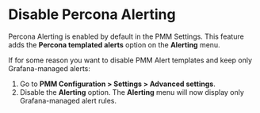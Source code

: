 # Disable Percona Alerting

Percona Alerting is enabled by default in the PMM Settings. This feature adds the **Percona templated alerts** option on the **Alerting** menu.

If for some reason you want to disable PMM Alert templates and keep only Grafana-managed alerts:

1. Go to **PMM Configuration > Settings > Advanced settings**.
2. Disable the **Alerting** option. The **Alerting** menu will now display only Grafana-managed alert rules.